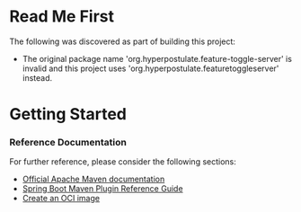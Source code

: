 # Read Me First
The following was discovered as part of building this project:

* The original package name 'org.hyperpostulate.feature-toggle-server' is invalid and this project uses 'org.hyperpostulate.featuretoggleserver' instead.

# Getting Started

### Reference Documentation
For further reference, please consider the following sections:

* [Official Apache Maven documentation](https://maven.apache.org/guides/index.html)
* [Spring Boot Maven Plugin Reference Guide](https://docs.spring.io/spring-boot/docs/2.7.12/maven-plugin/reference/html/)
* [Create an OCI image](https://docs.spring.io/spring-boot/docs/2.7.12/maven-plugin/reference/html/#build-image)

